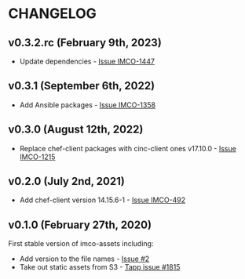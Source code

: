 # CHANGELOG

## v0.3.2.rc (February 9th, 2023)

* Update dependencies - [Issue IMCO-1447](https://jira.int.zone/browse/IMCO-1447)

## v0.3.1 (September 6th, 2022)

* Add Ansible packages - [Issue IMCO-1358](https://jira.int.zone/browse/IMCO-1358)

## v0.3.0 (August 12th, 2022)

* Replace chef-client packages with cinc-client ones v17.10.0 - [Issue IMCO-1215](https://jira.int.zone/browse/IMCO-1215)

## v0.2.0 (July 2nd, 2021)

* Add chef-client version 14.15.6-1 - [Issue IMCO-492](https://jira.int.zone/browse/IMCO-492)

## v0.1.0 (February 27th, 2020)

First stable version of imco-assets including:

* Add version to the file names - [Issue #2](https://github.com/ingrammicro/imco-assets/issues/2)
* Take out static assets from S3 - [Tapp issue #1815](https://github.com/ingrammicro/tapp/issues/1815)
